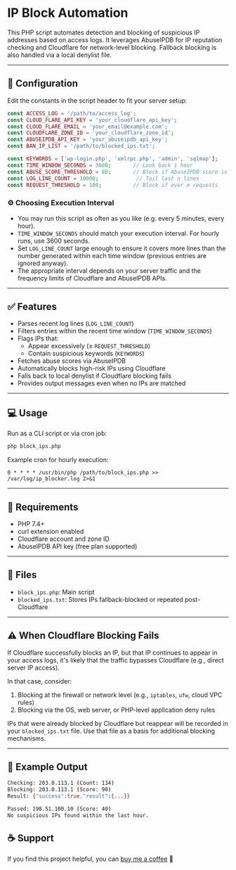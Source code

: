 # IP Block Automation

This PHP script automates detection and blocking of suspicious IP addresses based on access logs. It leverages AbuseIPDB for IP reputation checking and Cloudflare for network-level blocking. Fallback blocking is also handled via a local denylist file.

---

## 🔧 Configuration

Edit the constants in the script header to fit your server setup:

```php
const ACCESS_LOG = '/path/to/access_log';
const CLOUD_FLARE_API_KEY = 'your_cloudflare_api_key';
const CLOUD_FLARE_EMAIL = 'your_email@example.com';
const CLOUDFLARE_ZONE_ID = 'your_cloudflare_zone_id';
const ABUSEIPDB_API_KEY = 'your_abuseipdb_api_key';
const BAN_IP_LIST = '/path/to/blocked_ips.txt';

const KEYWORDS = ['wp-login.php', 'xmlrpc.php', 'admin', 'sqlmap'];
const TIME_WINDOW_SECONDS = 3600;       // Look back 1 hour
const ABUSE_SCORE_THRESHOLD = 80;       // Block if AbuseIPDB score is 80+
const LOG_LINE_COUNT = 10000;            // Tail last n lines
const REQUEST_THRESHOLD = 100;          // Block if over m requests
```

### ⚙️ Choosing Execution Interval

- You may run this script as often as you like (e.g. every 5 minutes, every hour).
- `TIME_WINDOW_SECONDS` should match your execution interval. For hourly runs, use 3600 seconds.
- Set `LOG_LINE_COUNT` large enough to ensure it covers more lines than the number generated within each time window (previous entries are ignored anyway).
- The appropriate interval depends on your server traffic and the frequency limits of Cloudflare and AbuseIPDB APIs.

---

## ✅ Features

- Parses recent log lines (`LOG_LINE_COUNT`)
- Filters entries within the recent time window (`TIME_WINDOW_SECONDS`)
- Flags IPs that:
  - Appear excessively (≥ `REQUEST_THRESHOLD`)
  - Contain suspicious keywords (`KEYWORDS`)
- Fetches abuse scores via AbuseIPDB
- Automatically blocks high-risk IPs using Cloudflare
- Falls back to local denylist if Cloudflare blocking fails
- Provides output messages even when no IPs are matched

---

## 💻 Usage

Run as a CLI script or via cron job:

```bash
php block_ips.php
```

Example cron for hourly execution:

```cron
0 * * * * /usr/bin/php /path/to/block_ips.php >> /var/log/ip_blocker.log 2>&1
```

---

## 🔐 Requirements

- PHP 7.4+
- curl extension enabled
- Cloudflare account and zone ID
- AbuseIPDB API key (free plan supported)

---

## 📁 Files

- `block_ips.php`: Main script
- `blocked_ips.txt`: Stores IPs fallback-blocked or repeated post-Cloudflare

---

## ⚠️ When Cloudflare Blocking Fails

If Cloudflare successfully blocks an IP, but that IP continues to appear in your access logs, it's likely that the traffic bypasses Cloudflare (e.g., direct server IP access).

In that case, consider:

1. Blocking at the firewall or network level (e.g., `iptables`, `ufw`, cloud VPC rules)
2. Blocking via the OS, web server, or PHP-level application deny rules

IPs that were already blocked by Cloudflare but reappear will be recorded in your `blocked_ips.txt` file. Use that file as a basis for additional blocking mechanisms.

---

## 🧪 Example Output

```bash
Checking: 203.0.113.1 (Count: 134) 
Blocking: 203.0.113.1 (Score: 90)
Result: {"success":true,"result":{...}}

Passed: 198.51.100.10 (Score: 40)
No suspicious IPs found within the last hour.
```

## ☕ Support

If you find this project helpful, you can [buy me a coffee](https://www.buymeacoffee.com/jcny) 🙏
